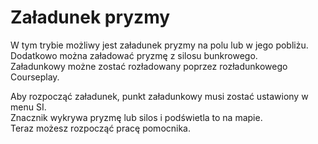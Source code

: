 # Załadunek pryzmy  
W tym trybie możliwy jest załadunek pryzmy na polu lub w jego pobliżu.  
Dodatkowo można załadować pryzmę z silosu bunkrowego.  
Załadunkowy możne zostać rozładowany poprzez rozładunkowego Courseplay.  


Aby rozpocząć załadunek, punkt załadunkowy musi zostać ustawiony w menu SI.  
Znacznik wykrywa pryzmę lub silos i podświetla to na mapie.  
Teraz możesz rozpocząć pracę pomocnika.  


